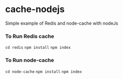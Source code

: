 # cache-nodejs
Simple example of Redis and node-cache with nodeJs 

### To Run Redis cache 
`cd redis`
`npm install`
`npm index`


### To Run node-cache 
`cd node-cache`
`npm install`
`npm index`
